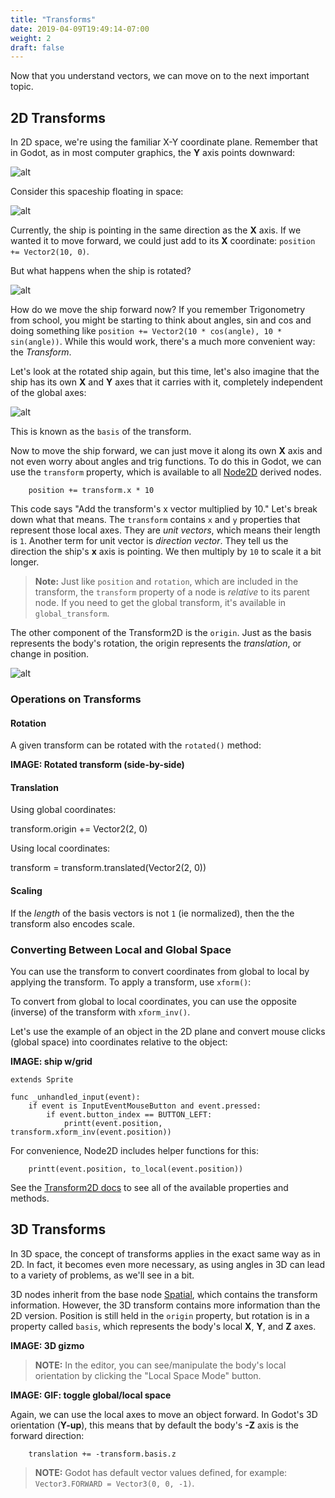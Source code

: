 ```yaml
---
title: "Transforms"
date: 2019-04-09T19:49:14-07:00
weight: 2
draft: false
---
```


Now that you understand vectors, we can move on to the next important topic.

## 2D Transforms

In 2D space, we're using the familiar X-Y coordinate plane. Remember that in
Godot, as in most computer graphics, the **Y** axis points downward:

![alt](/godot_lessons/img/0_2d_coordinate_plane.png?width=250px)

Consider this spaceship floating in space:

![alt](/godot_lessons/img/0_2d_rocket1.png?width=250px)

Currently, the ship is pointing in the same direction as the **X** axis. If we
wanted it to move forward, we could just add to its **X** coordinate:
`position += Vector2(10, 0)`.

But what happens when the ship is rotated?

![alt](/godot_lessons/img/0_2d_rocket2.png?width=250px)

How do we move the ship forward now? If you remember Trigonometry from school,
you might be starting to think about angles, sin and cos and doing something
like `position += Vector2(10 * cos(angle), 10 * sin(angle))`. While this would
work, there's a much more convenient way: the _Transform_.

Let's look at the rotated ship again, but this time, let's also imagine that
the ship has its own **X** and **Y** axes that it carries with it, completely
independent of the global axes:

![alt](/godot_lessons/img/0_2d_rocket3.png?width=250px)

This is known as the `basis` of the transform.

Now to move the ship forward, we can just move it along its own **X** axis and
not even worry about angles and trig functions. To do this in Godot, we can use
the `transform` property, which is available to all [Node2D]([https://link](https://docs.godotengine.org/en/latest/classes/class_node2d.html)) derived nodes.

```gdscript
    position += transform.x * 10
```

This code says "Add the transform's x vector multiplied by 10." Let's break down
what that means. The `transform` contains `x` and `y` properties that represent
those local axes. They are _unit vectors_, which means their length is `1`.
Another term for unit vector is _direction vector_. They tell us the direction
the ship's **x** axis is pointing. We then multiply by `10` to scale it a bit
longer.

> **Note:** Just like `position` and `rotation`, which are included in the
> transform, the `transform` property of a node is _relative_ to its parent
> node. If you need to get the global transform, it's available in
> `global_transform`.

The other component of the Transform2D is the `origin`. Just as the basis
represents the body's rotation, the origin represents the _translation_, or
change in position.

![alt](/godot_lessons/img/0_2d_rocket4.png?width=250px)

### Operations on Transforms

#### Rotation

A given transform can be rotated with the `rotated()` method:

**IMAGE: Rotated transform (side-by-side)**

#### Translation

Using global coordinates:

transform.origin += Vector2(2, 0)

Using local coordinates:

transform = transform.translated(Vector2(2, 0))

#### Scaling

If the _length_ of the basis vectors is not `1` (ie normalized), then the
the transform also encodes scale.

### Converting Between Local and Global Space

You can use the transform to convert coordinates from global to local by applying
the transform. To apply a transform, use `xform()`:


To convert from global to local coordinates, you can use the opposite (inverse)
of the transform with `xform_inv()`.

Let's use the example of an object in the 2D plane and convert mouse clicks
(global space) into coordinates relative to the object:

**IMAGE: ship w/grid**

```gdscript
extends Sprite

func _unhandled_input(event):
    if event is InputEventMouseButton and event.pressed:
        if event.button_index == BUTTON_LEFT:
            printt(event.position, transform.xform_inv(event.position))
```

For convenience, Node2D includes helper functions for this:

```gdscript
    printt(event.position, to_local(event.position))
```

See the [Transform2D docs](https://docs.godotengine.org/en/latest/classes/class_transform2d.html) to see all of the available properties and methods.

## 3D Transforms

In 3D space, the concept of transforms applies in the exact same way as in 2D.
In fact, it becomes even more necessary, as using angles in 3D can lead to
a variety of problems, as we'll see in a bit.

3D nodes inherit from the base node [Spatial]([https://link](https://docs.godotengine.org/en/latest/classes/class_spatial.html)), which contains the
transform information. However, the 3D transform contains more information than
the 2D version. Position is still held in the `origin` property, but rotation
is in a property called `basis`, which represents the body's local **X**, **Y**,
and **Z** axes.

**IMAGE: 3D gizmo**

> **NOTE:** In the editor, you can see/manipulate the body's local orientation by
> clicking the "Local Space Mode" button.

**IMAGE: GIF: toggle global/local space**

Again, we can use the local axes to move an object forward. In Godot's 3D
orientation (**Y-up**), this means that by default the body's **-Z** axis is
the forward direction:

```gdscript
    translation += -transform.basis.z
```

> **NOTE:** Godot has default vector values defined, for example: `Vector3.FORWARD = Vector3(0, 0, -1)`.
